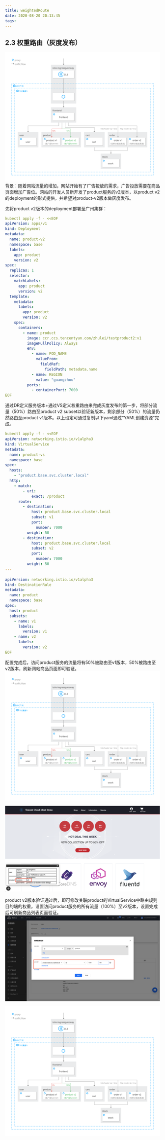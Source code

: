 ```yaml
---
title: weightedRoute
date: 2020-08-20 20:13:45
tags:
---
```

## 2.3 权重路由（灰度发布）
![图2-3-1-权重路由概览图](../../images/releaseAndObserve/2-3-1.svg)
背景：随着网站流量的增加，网站开始有了广告投放的需求，广告投放需要在商品页面增加广告位。网站的开发人员新开发了product服务的v2版本，以product v2的deployment的形式提供，并希望对product-v2版本做灰度发布。

先将product v2版本的deployment部署至广州集群：
```yaml
kubectl apply -f - <<EOF
apiVersion: apps/v1
kind: Deployment
metadata:
  name: product-v2
  namespace: base
  labels:
    app: product
    version: v2
spec:
  replicas: 1
  selector:
    matchLabels:
      app: product
      version: v2
  template:
    metadata:
      labels:
        app: product
        version: v2
    spec:
      containers:
        - name: product
          image: ccr.ccs.tencentyun.com/zhulei/testproduct2:v1
          imagePullPolicy: Always
          env:
            - name: POD_NAME
              valueFrom:
                fieldRef:
                  fieldPath: metadata.name
            - name: REGION
              value: "guangzhou"
          ports:
            - containerPort: 7000
EOF
```

通过DR定义服务版本+通过VS定义权重路由来完成灰度发布的第一步，将部分流量（50%）路由至product v2 subset以验证新版本，剩余部分（50%）的流量仍然路由至product v1版本。以上设定可通过复制以下yaml通过“YAML创建资源”完成。

```yaml
kubectl apply -f - <<EOF
apiVersion: networking.istio.io/v1alpha3
kind: VirtualService
metadata:
  name: product-vs
  namespace: base
spec:
  hosts:
    - "product.base.svc.cluster.local"
  http:
    - match:
        - uri:
            exact: /product
      route:
        - destination:
            host: product.base.svc.cluster.local
            subset: v1
            port:
              number: 7000
          weight: 50
        - destination:
            host: product.base.svc.cluster.local
            subset: v2
            port:
              number: 7000
          weight: 50
---

apiVersion: networking.istio.io/v1alpha3
kind: DestinationRule
metadata:
  name: product
  namespace: base
spec:
  host: product
  subsets:
    - name: v1
      labels:
        version: v1
    - name: v2
      labels:
        version: v2
EOF
```

配置完成后，访问product服务的流量将有50%被路由至v1版本，50%被路由至v2版本，刷新网站商品页面即可验证。
![图2-3-2-权重路由](../../images/releaseAndObserve/2-3-1.svg)

![图2-3-3-50%的请求路由到product v2版本](../../images/releaseAndObserve/2-3-2.png)

product v2版本验证通过后，即可修改关联product的VirtualService中路由规则目的端的权重，设置访问product服务的所有流量（100%）至v2版本，设置完成后可刷新商品列表页面验证。
![图2-3-4-基于virtual Service更改权重](../../images/releaseAndObserve/2-3-3.png)

![图2-3-5-灰度发布完成](../../images/releaseAndObserve/2-3-4.svg)


